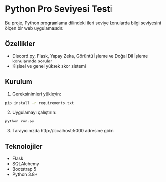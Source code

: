 # Python Pro Seviyesi Testi

Bu proje, Python programlama dilindeki ileri seviye konularda bilgi seviyesini ölçen bir web uygulamasıdır.

## Özellikler

- Discord.py, Flask, Yapay Zeka, Görüntü İşleme ve Doğal Dil İşleme konularında sorular
- Kişisel ve genel yüksek skor sistemi

## Kurulum

1. Gereksinimleri yükleyin:
```bash
pip install -r requirements.txt
```

2. Uygulamayı çalıştırın:
```bash
python run.py
```

3. Tarayıcınızda http://localhost:5000 adresine gidin

## Teknolojiler

- Flask
- SQLAlchemy
- Bootstrap 5
- Python 3.8+ 